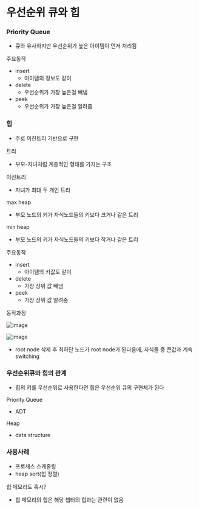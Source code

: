 # 우선순위 큐와 힙

### Priority Queue

- 큐와 유사하지만 우선순위가 높은 아이템이 먼저 처리됨

주요동작

- insert
  - 아이템의 정보도 같이
- delete
  - 우선순위가 가장 높은걸 빼냄
- peek
  - 우선순위가 가장 높은걸 알려줌



### 힙

- 주로 이진트리 기반으로 구현

트리

- 부모-자녀처럼 계층적인 형태를 가지는 구조

이진트리

- 자녀가 최대 두 개인 트리

max heap

- 부모 노드의 키가 자식노드들의 키보다 크거나 같은 트리

min heap

- 부모 노드의 키가 자식노드들의 키보다 작거나 같은 트리

주요동작

- insert
  - 아이템의 키값도 같이
- delete
  - 가장 상위 값 빼냄
- peek
  - 가장 상위 값 알려줌

동작과정

![image](https://user-images.githubusercontent.com/47052106/180643860-1be52d75-50ea-4731-b593-f75abd8e8ff7.png)



![image](https://user-images.githubusercontent.com/47052106/180643930-f4b78205-3f86-4e90-a717-db10aaae6822.png)

- root node 삭제 후 최하단 노드가 root node가 된다음에, 자식들 중 큰값과 계속 switching



### 우선순위큐와 힙의 관계

- 힙의 키를 우선순위로 사용한다면 힙은 우선순위 큐의 구현체가 된다

Priority Queue

- ADT

Heap

- data structure



### 사용사례

- 프로세스 스케줄링
- heap sort(힙 정렬)

힙 메모리도 혹시?

- 힙 메모리의 힙은 해당 챕터의 힙과는 관련이 없음





